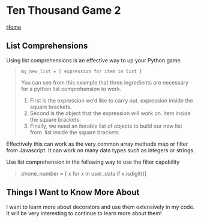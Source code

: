 # Ten Thousand Game 2

[Home](../index.md)

## List Comprehensions

Using list comprehensions is an effective way to up your Python game.

> `my_new_list = [ expression for item in list ]`
>
> You can see from this example that three ingredients are necessary for a python list comprehension to work.
>
> 1. First is the expression we’d like to carry out. expression inside the square brackets.
> 2. Second is the object that the expression will work on. item inside the square brackets.
> 3. Finally, we need an iterable list of objects to build our new list from. list inside the square brackets.

Effectively this can work as the very common array methods map or filter from Javascript. It can work on many data types such as integers or strings.

Use list comprehension in the following way to use the filter capability

> phone_number = [ x for x in user_data if x.isdigit()]

## Things I Want to Know More About

I want to learn more about decorators and use them extensively in my code. It will be very interesting to continue to learn more about them!
